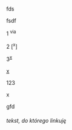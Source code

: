

fds 

fsdf

1 <sup>via</sup>

2 [<sup>x</sup>]

3<sup>[x]</sup>

[x]

[x]: #tekst,-do-którego-linkuję

123

x

gfd

###### tekst, do którego linkuję
[^x]: przypis

